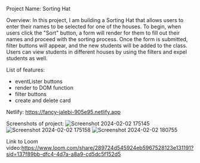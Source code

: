 Project Name: Sorting Hat 

Overview: In this project, I am building a Sorting Hat that allows users to enter their names to be selected for one of the houses. To begin, when users click the "Sort" button, a form will render for them to fill out their names and proceed with the sorting process. Once the form is submitted, filter buttons will appear, and the new students will be added to the class. Users can view students in different houses by using the filters and expel students as well.

List of features:
- eventLister buttons
- render to DOM function 
- filter buttons 
- create and delete card

Netlify: https://fancy-jalebi-905e95.netlify.app

Screenshots of project:
![Screenshot 2024-02-02 175145](https://github.com/yarelismartin/INDIVIDUAL-PROJECT-sorting-hat/assets/153558948/6abba761-44e0-49de-ba69-72cd1eabd6fc)
![Screenshot 2024-02-02 175158](https://github.com/yarelismartin/INDIVIDUAL-PROJECT-sorting-hat/assets/153558948/41188d6b-c10a-4c55-bd58-ef1cd6fb8508)
![Screenshot 2024-02-02 180755](https://github.com/yarelismartin/INDIVIDUAL-PROJECT-sorting-hat/assets/153558948/0b227af6-05dc-4e9c-8e3f-799249a29c3d)

Link to Loom video:https://www.loom.com/share/289724d545924eb5967528123e131191?sid=137f89bb-dfc4-4d7a-a8a9-cd5dc5f152d5
